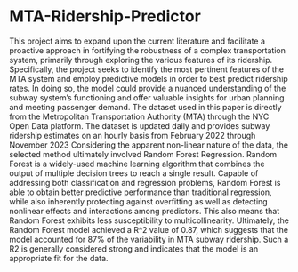 # MTA-Ridership-Predictor

  This project aims to expand upon the current literature and 
facilitate a proactive approach in fortifying the robustness of a complex transportation
system, primarily through exploring the various features of its ridership. Specifically,
the project seeks to identify the most pertinent features of the MTA system and employ
predictive models in order to best predict ridership rates. In doing so, the model could
provide a nuanced understanding of the subway system’s functioning and offer valuable
insights for urban planning and meeting passenger demand.
  The dataset used in this paper is directly from the Metropolitan Transportation
Authority (MTA) through the NYC Open Data platform. The dataset is updated daily
and provides subway ridership estimates on an hourly basis from February 2022 through
November 2023
  Considering the apparent non-linear nature of the data, the selected method ultimately involved Random Forest
Regression. Random Forest is a widely-used machine learning algorithm that combines
the output of multiple decision trees to reach a single result. Capable of
addressing both classification and regression problems, Random Forest is able to obtain
better predictive performance than traditional regression, while also inherently
protecting against overfitting as well as detecting nonlinear effects and interactions
among predictors. This also means that Random Forest
exhibits less susceptibility to multicollinearity.
  Ultimately, the Random Forest model achieved a R^2 value of 0.87, which suggests that the model accounted for 87% of the variability in MTA
subway ridership. Such a R2 is generally considered strong and indicates that the model
is an appropriate fit for the data.
